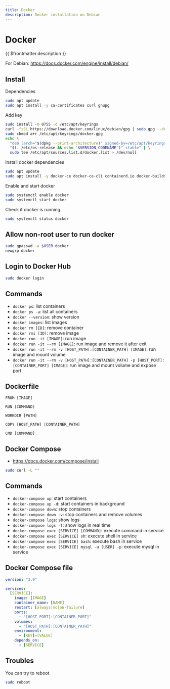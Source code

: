 ```yaml
---
title: Docker
description: Docker installation on Debian
---
```


# Docker

{{ $frontmatter.description }}

For Debian: <https://docs.docker.com/engine/install/debian/>

## Install

Dependencies

```sh
sudo apt update
sudo apt install -y ca-certificates curl gnupg
```

Add key

```sh
sudo install -m 0755 -d /etc/apt/keyrings
curl -fsSL https://download.docker.com/linux/debian/gpg | sudo gpg --dearmor -o /etc/apt/keyrings/docker.gpg
sudo chmod a+r /etc/apt/keyrings/docker.gpg
echo \
  "deb [arch="$(dpkg --print-architecture)" signed-by=/etc/apt/keyrings/docker.gpg] https://download.docker.com/linux/debian \
  "$(. /etc/os-release && echo "$VERSION_CODENAME")" stable" | \
  sudo tee /etc/apt/sources.list.d/docker.list > /dev/null
```

Install docker dependencies

```sh
sudo apt update
sudo apt install -y docker-ce docker-ce-cli containerd.io docker-buildx-plugin docker-compose-plugin
```

Enable and start docker

```sh
sudo systemctl enable docker
sudo systemctl start docker
```

Check if docker is running

```sh
sudo systemctl status docker
```

## Allow non-root user to run docker

```sh
sudo gpasswd -a $USER docker
newgrp docker
```

## Login to Docker Hub

```sh
sudo docker login
```

## Commands

- `docker ps`: list containers
- `docker ps -a`: list all containers
- `docker --version`: show version
- `docker images`: list images
- `docker rm [ID]`: remove container
- `docker rmi [ID]`: remove image
- `docker run -it [IMAGE]`: run image
- `docker run -it --rm [IMAGE]`: run image and remove it after exit
- `docker run -it --rm -v [HOST_PATH]:[CONTAINER_PATH] [IMAGE]`: run image and mount volume
- `docker run -it --rm -v [HOST_PATH]:[CONTAINER_PATH] -p [HOST_PORT]:[CONTAINER_PORT] [IMAGE]`: run image and mount volume and expose port

## Dockerfile

```docker
FROM [IMAGE]

RUN [COMMAND]

WORKDIR [PATH]

COPY [HOST_PATH] [CONTAINER_PATH]

CMD [COMMAND]
```

## Docker Compose

- <https://docs.docker.com/compose/install>

```sh
sudo curl -L ""
```

## Commands

- `docker-compose up`: start containers
- `docker-compose up -d`: start containers in background
- `docker-compose down`: stop containers
- `docker-compose down -v`: stop containers and remove volumes
- `docker-compose logs`: show logs
- `docker-compose logs -f`: show logs in real time
- `docker-compose exec [SERVICE] [COMMAND]`: execute command in service
- `docker-compose exec [SERVICE] sh`: execute shell in service
- `docker-compose exec [SERVICE] bash`: execute bash in service
- `docker-compose exec [SERVICE] mysql -u [USER] -p`: execute mysql in service

## Docker Compose file

```yaml
version: "3.9"

services:
  [SERVICE]:
    image: [IMAGE]
    container_name: [NAME]
    restart: [always|no|on-failure]
    ports:
      - "[HOST_PORT]:[CONTAINER_PORT]"
    volumes:
      - "[HOST_PATH]:[CONTAINER_PATH]"
    environment:
      - [KEY]=[VALUE]
    depends_on:
      - [SERVICE]
```

## Troubles

You can try to reboot

```sh
sudo reboot
```
